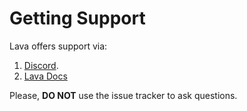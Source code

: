 # Getting Support

Lava offers support via:
1. [Discord](https://discord.gg/5VcqgwMmkA).
2. [Lava Docs](https://docs.lavanet.xyz/)

Please, **DO NOT** use the issue tracker to ask questions.